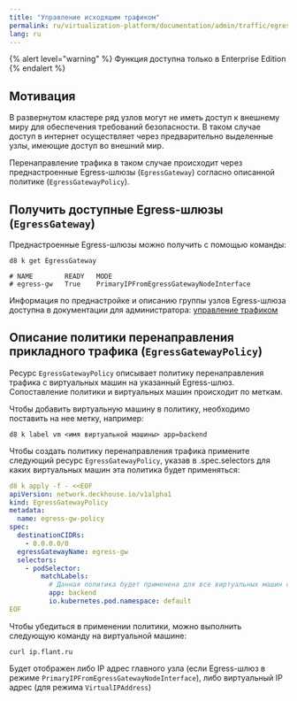 ```yaml
---
title: "Управление исходящим трафиком"
permalink: ru/virtualization-platform/documentation/admin/traffic/egress-gateway-policy.html
lang: ru
---
```


{% alert level="warning" %} Функция доступна только в Enterprise Edition {% endalert %}

## Мотивация

В развернутом кластере ряд узлов могут не иметь доступ к внешнему миру для обеспечения требований безопасности.
В таком случае доступ в интернет осуществляет через предварительно выделенные узлы, имеющие доступ во внешний мир.

Перенаправление трафика в таком случае происходит через преднастроенные Egress-шлюзы (`EgressGateway`)
согласно описанной политике (`EgressGatewayPolicy`).

## Получить доступные Egress-шлюзы (`EgressGateway`)

Преднастроенные Egress-шлюзы можно получить с помощью команды:

```shell
d8 k get EgressGateway

# NAME        READY   MODE
# egress-gw   True    PrimaryIPFromEgressGatewayNodeInterface
```

Информация по преднастройке и описанию группы узлов Egress-шлюза доступна в документации для администратора: [управление трафиком](./ADMIN_TRAFFIC.md/)

## Описание политики перенаправления прикладного трафика (`EgressGatewayPolicy`)

Ресурс `EgressGatewayPolicy` описывает политику перенаправления трафика с виртуальных машин на указанный Egress-шлюз.
Сопоставление политики и виртуальных машин происходит по меткам.

Чтобы добавить виртуальную машину в политику, необходимо поставить на нее метку, например:

```shell
d8 k label vm <имя виртуальной машины> app=backend
```

Чтобы создать политику перенаправления трафика примените следующий ресурс `EgressGatewayPolicy`,
указав в .spec.selectors для каких виртуальных машин эта политика будет применяться:

```yaml
d8 k apply -f - <<EOF
apiVersion: network.deckhouse.io/v1alpha1
kind: EgressGatewayPolicy
metadata:
  name: egress-gw-policy
spec:
  destinationCIDRs:
    - 0.0.0.0/0
  egressGatewayName: egress-gw
  selectors:
    - podSelector:
        matchLabels:
          # Данная политика будет применена для все виртуальных машин с меткой app=backend в пространстве default   
          app: backend
          io.kubernetes.pod.namespace: default
EOF
```

Чтобы убедиться в применении политики, можно выполнить следующую команду на виртуальной машине:

```shell
curl ip.flant.ru
```

Будет отображен либо IP адрес главного узла (если Egress-шлюз в режиме `PrimaryIPFromEgressGatewayNodeInterface`),
либо виртуальный IP адрес (для режима `VirtualIPAddress`) 
